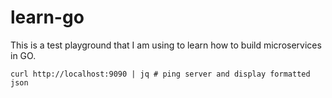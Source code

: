 # learn-go

This is a test playground that I am using to learn how to build microservices in GO.

```shell
curl http://localhost:9090 | jq # ping server and display formatted json
```
